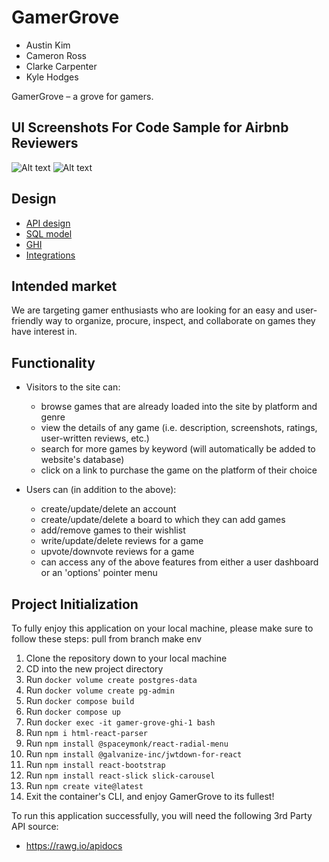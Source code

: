 # GamerGrove
- Austin Kim
- Cameron Ross
- Clarke Carpenter
- Kyle Hodges

GamerGrove – a grove for gamers.

## UI Screenshots For Code Sample for Airbnb Reviewers

![Alt text](<User Dashboard Created Boards.png>)
![Alt text](<Games Added to Board.png>)


## Design
- [API design](docs/apis.md)
- [SQL model](docs/data-model.md)
- [GHI](docs/ghi.md)
- [Integrations](docs/integrations.md)

## Intended market
We are targeting gamer enthusiasts who are looking for an easy and user-friendly way to organize, procure, inspect, and collaborate on games they have interest in.

## Functionality
- Visitors to the site can:
  - browse games that are already loaded into the site by platform and
   genre
  - view the details of any game (i.e. description, screenshots, ratings,
   user-written reviews, etc.)
  - search for more games by keyword (will automatically be added to
   website's database)
  - click on a link to purchase the game on the platform of their choice

- Users can (in addition to the above):
  - create/update/delete an account
  - create/update/delete a board to which they can add games
  - add/remove games to their wishlist
  - write/update/delete reviews for a game
  - upvote/downvote reviews for a game
  - can access any of the above features from either a user dashboard or
   an 'options' pointer menu

## Project Initialization
To fully enjoy this application on your local machine, please make sure to follow these steps:
pull from branch
make env
1. Clone the repository down to your local machine
2. CD into the new project directory
3. Run `docker volume create postgres-data`
4. Run `docker volume create pg-admin`
5. Run `docker compose build`
6. Run `docker compose up`
7. Run `docker exec -it gamer-grove-ghi-1 bash`
8. Run `npm i html-react-parser`
9. Run `npm install @spaceymonk/react-radial-menu`
10. Run `npm install @galvanize-inc/jwtdown-for-react`
11. Run `npm install react-bootstrap`
12. Run `npm install react-slick slick-carousel`
13. Run `npm create vite@latest`
14. Exit the container's CLI, and enjoy GamerGrove to its fullest!

To run this application successfully, you will need the following 3rd Party API source:
- https://rawg.io/apidocs
